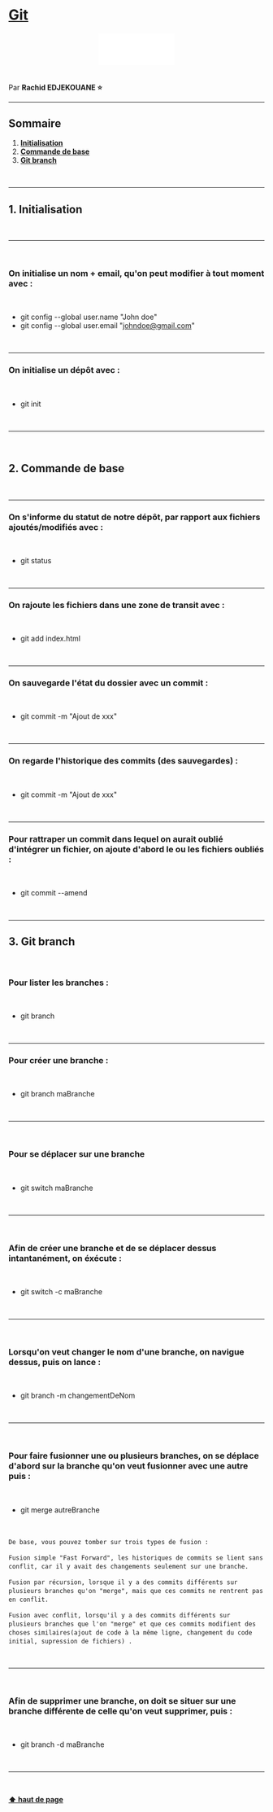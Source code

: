 # [Git](https://git-scm.com/book/fr/v2)

<center>
<img src="img/git-logo-white.png" alt="Javascript Logo" width="150">
</center>

<br>

Par **Rachid EDJEKOUANE ⭐️**

---

## Sommaire

1. **[Initialisation](#1-initialisation)**
2. **[Commande de base](#2-commande-de-base)**
3. **[Git branch](#3-git-branch)**

<br>

---

## 1. Initialisation

<br>

---

<br>

### On initialise un nom + email, qu'on peut modifier à tout moment avec :

<br>

-   git config --global user.name "John doe"
-   git config --global user.email "johndoe@gmail.com"

<br>

---

### On initialise un dépôt avec :

<br>

-   git init

<br>

---

<br>

## 2. Commande de base

<br>

---

### On s'informe du statut de notre dépôt, par rapport aux fichiers ajoutés/modifiés avec :

<br>

-   git status

<br>

---

### On rajoute les fichiers dans une zone de transit avec :

<br>

-   git add index.html

<br>

---

### On sauvegarde l'état du dossier avec un commit :

<br>

-   git commit -m "Ajout de xxx"

<br>

---

### On regarde l'historique des commits (des sauvegardes) :

<br>

-   git commit -m "Ajout de xxx"

<br>

---

### Pour rattraper un commit dans lequel on aurait oublié d'intégrer un fichier, on ajoute d'abord le ou les fichiers oubliés :

<br>

-   git commit --amend

<br>

---

## 3. Git branch

<br>

### Pour lister les branches :

<br>

-   git branch

<br>

---

### Pour créer une branche :

<br>

-   git branch maBranche

<br>

---

<br>

### Pour se déplacer sur une branche

<br>

-   git switch maBranche

<br>

---

<br>

### Afin de créer une branche et de se déplacer dessus intantanément, on éxécute :

<br>

-   git switch -c maBranche

<br>

---

<br>

### Lorsqu'on veut changer le nom d'une branche, on navigue dessus, puis on lance :

<br>

-   git branch -m changementDeNom

<br>

---

<br>

### Pour faire fusionner une ou plusieurs branches, on se déplace d'abord sur la branche qu'on veut fusionner avec une autre puis :

<br>

-   git merge autreBranche

<br>

`De base, vous pouvez tomber sur trois types de fusion :`

`Fusion simple "Fast Forward", les historiques de commits se lient sans conflit, car il y avait des changements seulement sur une branche.`

`Fusion par récursion, lorsque il y a des commits différents sur plusieurs branches qu'on "merge", mais que ces commits ne rentrent pas en conflit.`

`Fusion avec conflit, lorsqu'il y a des commits différents sur plusieurs branches que l'on "merge" et que ces commits modifient des choses similaires(ajout de code à la même ligne, changement du code initial, supression de fichiers) .`

<br>

---

<br>

### Afin de supprimer une branche, on doit se situer sur une branche différente de celle qu'on veut supprimer, puis :

<br>

-   git branch -d maBranche

<br>

---

<br>

**[⬆ haut de page](#)**
